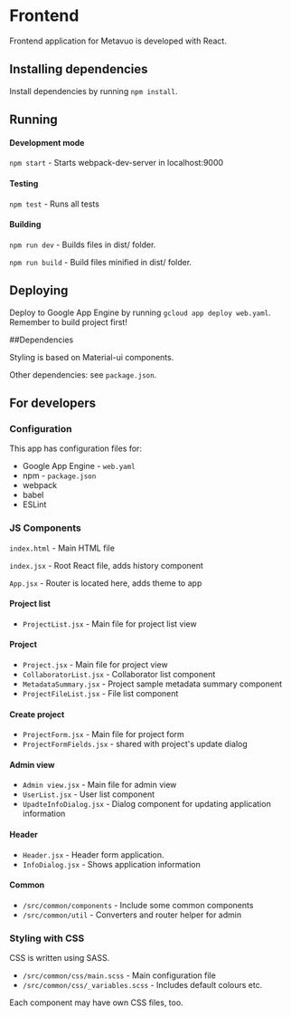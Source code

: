 # Frontend
Frontend application for Metavuo is developed with React.

## Installing dependencies

Install dependencies by running `npm install`.

## Running

#### Development mode
`npm start` - Starts webpack-dev-server in localhost:9000

#### Testing
`npm test` - Runs all tests

#### Building
`npm run dev` - Builds files in dist/ folder.

`npm run build` - Build files minified in dist/ folder.

## Deploying

Deploy to Google App Engine by running  `gcloud app deploy web.yaml`. Remember to build project first!

##Dependencies

Styling is based on Material-ui components.

Other dependencies: see `package.json`.

## For developers

### Configuration

This app has configuration files for:
- Google App Engine - `web.yaml`
- npm - `package.json`
- webpack
- babel
- ESLint


### JS Components

`index.html` - Main HTML file

`index.jsx` - Root React file, adds history component

`App.jsx` - Router is located here, adds theme to app

#### Project list
- `ProjectList.jsx` - Main file for project list view

#### Project 
- `Project.jsx` - Main file for project view
- `CollaboratorList.jsx` - Collaborator list component
- `MetadataSummary.jsx` - Project sample metadata summary component
- `ProjectFileList.jsx` - File list component

#### Create project
- `ProjectForm.jsx` - Main file for project form
- `ProjectFormFields.jsx` - shared with project's update dialog

#### Admin view
- `Admin view.jsx` - Main file for admin view
- `UserList.jsx` - User list component
- `UpadteInfoDialog.jsx` - Dialog component for updating application information

#### Header
- `Header.jsx` - Header form application.
- `InfoDialog.jsx` - Shows application information

#### Common
- `/src/common/components` - Include some common components
- `/src/common/util` - Converters and router helper for admin


### Styling with CSS

CSS is written using SASS.

- `/src/common/css/main.scss` - Main configuration file
- `/src/common/css/_variables.scss` - Includes default colours etc.

Each component may have own CSS files, too.

